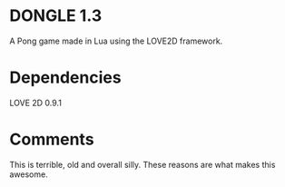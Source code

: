 # DONGLE 1.3
A Pong game made in Lua using the LOVE2D framework.

# Dependencies
LOVE 2D 0.9.1

# Comments
This is terrible, old and overall silly. These reasons are what makes this awesome.
